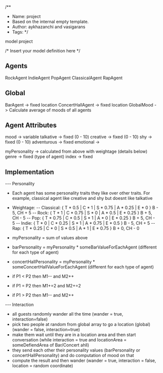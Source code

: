 /**
* Name: project
* Based on the internal empty template. 
* Author: aykhazanchi and vasigarans
* Tags: 
*/


model project

/* Insert your model definition here */

Agents
------
RockAgent 
IndieAgent
PopAgent
ClassicalAgent
RapAgent

Global
------
BarAgent -> fixed location
ConcertHallAgent -> fixed location 
GlobalMood -> Calculate average of moods of all agents


Agent Attributes
------------------
mood -> variable
talkative -> fixed (0 - 10)
creative -> fixed (0 - 10)
shy -> fixed (0 - 10)
adventurous -> fixed
emotional ->

myPersonality -> calculated from above with weightage (details below)
genre -> fixed (type of agent)
index -> fixed


Implementation
--------------

--- Personality
- Each agent has some personality traits they like over other traits. For example, classical agent like creative and shy but doesnt like talkative
- Weightage:
-- Classical: { T * 0.5 | C * 1 | S * 0.75 | A * 0.25 | E * 0 } B - 5, CH + 5
-- Rock: { T * 1 | C * 0.75 | S * 0 | A * 0.5 | E * 0.25 } B + 5, CH - 5
-- Pop: { T * 0.75 | C * 0.5 | S * 1 | A * 0 | E * 0.25 } B + 5, CH - 5
-- Indie: { T * 0 | C * 0.25 | S * 1 | A * 0.75 | E * 0.5 } B - 5, CH + 5
-- Rap: { T * 0.25 | C * 0 | S * 0.5 | A * 1 | E * 0.75 } B + 0, CH - 0

- myPersonality = sum of values above
- barPersonality = myPersonality * someBarValueForEachAgent (different for each type of agent)
- concertHallPersonality = myPersonality * someConcertHallValueForEachAgent (different for each type of agent)

- if P1 < P2 then M1-- and M2++
- if P1 = P2 then M1+=2 and M2+=2
- if P1 > P2 then M1-- and M2++

--- Interaction
- all guests randomly wander all the time (wander = true, interaction=false)
- pick two people at random from global array to go a location (global) (wander = false, interaction=true)
- make them wait until they are in a location area and then start conversation (while interaction = true and locationArea = someDefiendArea of Bar/Concert ahll)
- they send each other their personality values (barPersonality or concertHallPersonality) and do computation of mood on that
- compute the result and then wander (wander = true, interaction = false, location = random coordinate)
 
